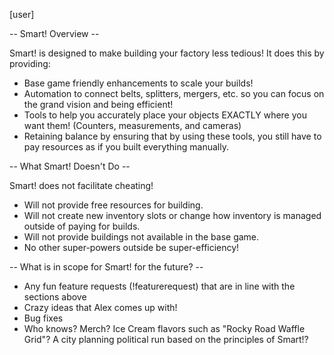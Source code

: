 [user]

-- Smart! Overview --

Smart! is designed to make building your factory less tedious!  It does this by providing:

* Base game friendly enhancements to scale your builds!
* Automation to connect belts, splitters, mergers, etc. so you can focus on the grand vision and being efficient!
* Tools to help you accurately place your objects EXACTLY where you want them! (Counters, measurements, and cameras)
* Retaining balance by ensuring that by using these tools, you still have to pay resources as if you built everything manually.

-- What Smart! Doesn't Do --

Smart! does not facilitate cheating!

* Will not provide free resources for building.
* Will not create new inventory slots or change how inventory is managed outside of paying for builds.
* Will not provide buildings not available in the base game.
* No other super-powers outside be super-efficiency!

-- What is in scope for Smart! for the future? --

* Any fun feature requests (!featurerequest) that are in line with the sections above
* Crazy ideas that Alex comes up with!
* Bug fixes
* Who knows? Merch? Ice Cream flavors such as "Rocky Road Waffle Grid"? A city planning political run based on the principles of Smart!?
